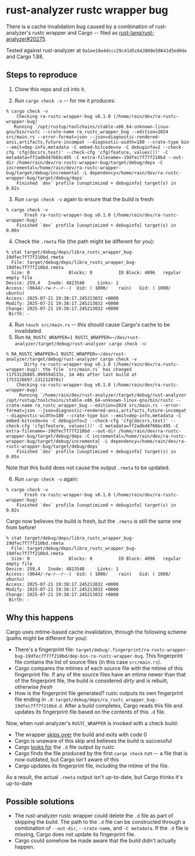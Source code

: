 # rust-analyzer rustc wrapper bug

There is a cache invalidation bug caused by a combination of rust-analyzer's rustc wrapper and Cargo -- filed as [rust-lang/rust-analyzer#20275](https://github.com/rust-lang/rust-analyzer/issues/20275).

Tested against rust-analyzer at `9a1ee18e4dccc29c41d5c642860e58641d5ed0de` and Cargo 1.88.

## Steps to reproduce

1. Clone this repo and cd into it.

2. Run `cargo check -v` -- for me it produces:

  ```
  % cargo check -v
      Checking ra-rustc-wrapper-bug v0.1.0 (/home/rain/dev/ra-rustc-wrapper-bug)
     Running `/opt/rustup/toolchains/stable-x86_64-unknown-linux-gnu/bin/rustc --crate-name ra_rustc_wrapper_bug --edition=2024 src/main.rs --error-format=json --json=diagnostic-rendered-ansi,artifacts,future-incompat --diagnostic-width=180 --crate-type bin --emit=dep-info,metadata -C embed-bitcode=no -C debuginfo=2 --check-cfg 'cfg(docsrs,test)' --check-cfg 'cfg(feature, values())' -C metadata=ff2adbd4766bc495 -C extra-filename=-19dfec7f77f210bd --out-dir /home/rain/dev/ra-rustc-wrapper-bug/target/debug/deps -C incremental=/home/rain/dev/ra-rustc-wrapper-bug/target/debug/incremental -L dependency=/home/rain/dev/ra-rustc-wrapper-bug/target/debug/deps`
      Finished `dev` profile [unoptimized + debuginfo] target(s) in 0.02s
  ```

3. Run `cargo check -v` again to ensure that the build is fresh:

  ```
  % cargo check -v
         Fresh ra-rustc-wrapper-bug v0.1.0 (/home/rain/dev/ra-rustc-wrapper-bug)
      Finished `dev` profile [unoptimized + debuginfo] target(s) in 0.00s
  ```

4. Check the `.rmeta` file (the path might be different for you):

  ```
  % stat target/debug/deps/libra_rustc_wrapper_bug-19dfec7f77f210bd.rmeta
    File: target/debug/deps/libra_rustc_wrapper_bug-19dfec7f77f210bd.rmeta
    Size: 0               Blocks: 0          IO Block: 4096   regular empty file
  Device: 259,4   Inode: 4823540     Links: 1
  Access: (0644/-rw-r--r--)  Uid: ( 1000/    rain)   Gid: ( 1000/  ubuntu)
  Access: 2025-07-21 19:38:17.245213032 +0000
  Modify: 2025-07-21 19:38:17.245213032 +0000
  Change: 2025-07-21 19:38:17.245213032 +0000
   Birth: -
  ```

4. Run `touch src/main.rs` -- this should cause Cargo's cache to be invalidated.
5. Run `RA_RUSTC_WRAPPER=1 RUSTC_WRAPPER=~/dev/rust-analyzer/target/debug/rust-analyzer cargo check -v`:

  ```
  % RA_RUSTC_WRAPPER=1 RUSTC_WRAPPER=~/dev/rust-analyzer/target/debug/rust-analyzer cargo check -v
         Dirty ra-rustc-wrapper-bug v0.1.0 (/home/rain/dev/ra-rustc-wrapper-bug): the file `src/main.rs` has changed (1753126805.099594533s, 1m 48s after last build at 1753126697.231212978s)
      Checking ra-rustc-wrapper-bug v0.1.0 (/home/rain/dev/ra-rustc-wrapper-bug)
       Running `/home/rain/dev/rust-analyzer/target/debug/rust-analyzer /opt/rustup/toolchains/stable-x86_64-unknown-linux-gnu/bin/rustc --crate-name ra_rustc_wrapper_bug --edition=2024 src/main.rs --error-format=json --json=diagnostic-rendered-ansi,artifacts,future-incompat --diagnostic-width=180 --crate-type bin --emit=dep-info,metadata -C embed-bitcode=no -C debuginfo=2 --check-cfg 'cfg(docsrs,test)' --check-cfg 'cfg(feature, values())' -C metadata=ff2adbd4766bc495 -C extra-filename=-19dfec7f77f210bd --out-dir /home/rain/dev/ra-rustc-wrapper-bug/target/debug/deps -C incremental=/home/rain/dev/ra-rustc-wrapper-bug/target/debug/incremental -L dependency=/home/rain/dev/ra-rustc-wrapper-bug/target/debug/deps`
      Finished `dev` profile [unoptimized + debuginfo] target(s) in 0.05s
  ```

  Note that this build does not cause the output `.rmeta` to be updated.

6. Run `cargo check -v` again:

  ```
  % cargo check -v
         Fresh ra-rustc-wrapper-bug v0.1.0 (/home/rain/dev/ra-rustc-wrapper-bug)
      Finished `dev` profile [unoptimized + debuginfo] target(s) in 0.02s
  ```

Cargo now believes the build is fresh, but the `.rmeta` is still the same one from before!

  ```
  % stat target/debug/deps/libra_rustc_wrapper_bug-19dfec7f77f210bd.rmeta
    File: target/debug/deps/libra_rustc_wrapper_bug-19dfec7f77f210bd.rmeta
    Size: 0               Blocks: 0          IO Block: 4096   regular empty file
  Device: 259,4   Inode: 4823540     Links: 1
  Access: (0644/-rw-r--r--)  Uid: ( 1000/    rain)   Gid: ( 1000/  ubuntu)
  Access: 2025-07-21 19:38:17.245213032 +0000
  Modify: 2025-07-21 19:38:17.245213032 +0000
  Change: 2025-07-21 19:38:17.245213032 +0000
   Birth: -
  ```

## Why this happens

Cargo uses mtime-based cache invalidation, through the following scheme (paths might be different for you):

* There's a fingerprint file: `target/debug/.fingerprint/ra-rustc-wrapper-bug-19dfec7f77f210bd/dep-bin-ra-rustc-wrapper-bug`. This fingerprint file contains the list of source files (in this case `src/main.rs`).
* Cargo compares the mtimes of each source file with the mtime of this fingerprint file. If any of the source files have an mtime newer than that of the fingerprint file, the build is considered *dirty* and is rebuilt, otherwise *fresh*
* How is the fingerprint file generated? rustc outputs its own fingerprint file ending in `.d`: `target/debug/deps/ra_rustc_wrapper_bug-19dfec7f77f210bd.d`. After a build completes, Cargo reads this file and updates its fingerprint file based on the contents of this `.d` file.

Now, when rust-analyzer's `RUSTC_WRAPPER` is invoked with a check build:

* The wrapper [skips over](https://github.com/rust-lang/rust-analyzer/blame/9a1ee18e4dccc29c41d5c642860e58641d5ed0de/crates/rust-analyzer/src/bin/rustc_wrapper.rs#L41-L43) the build and exits with code 0
* Cargo is unaware of this skip and believes the build is successful
* Cargo [looks for](https://github.com/rust-lang/cargo/blob/5b295b77ee4379dec14242ead7b75c84ec4e9f75/src/cargo/core/compiler/mod.rs#L470-L491) the `.d` file output by rustc
* Cargo finds the file produced by the first `cargo check` run -- a file that is now outdated, but Cargo isn't aware of this
* Cargo updates its fingerprint file, including the mtime of the file.

As a result, the actual `.rmeta` output isn't up-to-date, but Cargo thinks it's up-to-date

## Possible solutions

* The rust-analyzer rustc wrapper could delete the `.d` file as part of skipping the build. The path to the `.d` file can be constructed through a combination of `--out-dir`, `--crate-name`, and `-C metadata`. If the `.d` file is missing, Cargo does not update its fingerprint file.
* Cargo could somehow be made aware that the build didn't actually happen.
